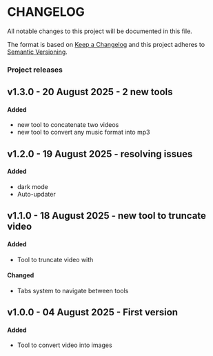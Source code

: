 ﻿# CHANGELOG

All notable changes to this project will be documented in this file.

The format is based on [Keep a Changelog](http://keepachangelog.com/)
and this project adheres to [Semantic Versioning](http://semver.org/).

### Project releases

## v1.3.0 - 20 August 2025 - 2 new tools

#### Added

-   new tool to concatenate two videos
-   new tool to convert any music format into mp3

## v1.2.0 - 19 August 2025 - resolving issues

#### Added

-   dark mode
-   Auto-updater

## v1.1.0 - 18 August 2025 - new tool to truncate video

#### Added

-   Tool to truncate video with

#### Changed

-   Tabs system to navigate between tools

## v1.0.0 - 04 August 2025 - First version

#### Added

-   Tool to convert video into images
